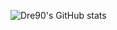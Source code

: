 ![Dre90's GitHub stats](https://github-readme-stats.vercel.app/api?username=dre90&count_private=true&show_icons=true&hide=stars,issues)

